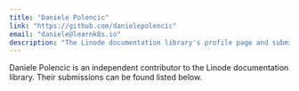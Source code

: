 ```yaml
---
title: "Daniele Polencic"
link: "https://github.com/danielepolencic"
email: "daniele@learnk8s.io"
description: "The Linode documentation library's profile page and submission listing for Daniele Polencic"
---
```


Daniele Polencic is an independent contributor to the Linode documentation library. Their submissions can be found listed below.